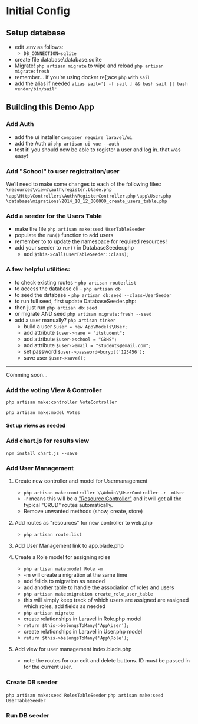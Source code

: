 # Initial Config
## Setup database
 - edit .env as follows:
    - `DB_CONNECTION=sqlite`
 - create file database\database.sqlite
 - Migrate! `php artisan migrate` to wipe and reload `php artisan migrate:fresh`
 - remember... if you're using docker re[;ace `php` with `sail`
 - add the alias if needed `alias sail='[ -f sail ] && bash sail || bash vendor/bin/sail'`

## Building this Demo App
### Add Auth
- add the ui installer `composer require laravel/ui`
- add the Auth ui `php artisan ui vue --auth`
- test it! you should now be able to register a user and log in. that was easy!

### Add "School" to user registration/user
We'll need to make some changes to each of the following files:
`\resources\views\auth\register.blade.php`
`\app\Http\Controllers\Auth\RegisterController.php`
`\app\User.php`
`\database\migrations\2014_10_12_000000_create_users_table.php`

### Add a seeder for the Users Table
- make the file `php artisan make:seed UserTableSeeder`
- populate the `run()` function to add users
- remember to to update the namespace for required resources!
- add your seeder to `run()` in DatabaseSeeder.php
    - add `$this->call(UserTableSeeder::class);`

### A few helpful utilities:
- to check existing routes - `php artisan route:list`
- to access the database cli - `php artisan db`
- to seed the database - `php artisan db:seed --class=UserSeeder`
- to run full seed, first update DatabaseSeeder.php:
- then just run `php artisan db:seed`
- or migrate AND seed `php artisan migrate:fresh --seed`
- add a user manually? `php artisan tinker`
    - build a user `$user = new App\Models\User;`
    - add attribute `$user->name = "itstudent";`
    - add attribute `$user->school = "GBHS";`
    - add attribute `$user->email = "students@email.com";`
    - set password `$user->password=bcrypt('123456');`
    - save user `$user->save();`
___
Comming soon...
### Add the voting View & Controller

`php artisan make:controller VoteController`

`php artisan make:model Votes`

#### Set up views as needed

### Add chart.js for results view
`npm install chart.js --save`

### Add User Management
1. Create new controller and model for Usermanagement

    * `php artisan make:controller \\Admin\\UserController -r -mUser`
    * -r means this will be a ["Resource Controller"](https://laravel.com/docs/5.7/controllers#resource-controllers) and it will get all the typical "CRUD" routes automatically. 
    * Remove unwanted methods (show, create, store)
2. Add routes as "resources" for new controller to web.php
    * `php artisan route:list`

2. Add User Management link to app.blade.php

4. Create a Role model for assigning roles
    * `php artisan make:model Role -m`
    * -m will create a migration at the same time
    * add feilds to migration as needed
    * add another table to handle the association of roles and users
    * `php artisan make:migration create_role_user_table`
    * this will simply keep track of which users are assigned are assigned which roles, add fields as needed
    * `php artisan migrate`
    * create relationships in Laravel in Role.php model
    * `return $this->belongsToMany('App\User');`
    * create relationships in Laravel in User.php model
    * `return $this->belongsToMany('App\Role');`
5. Add view for user management index.blade.php
    * note the routes for our edit and delete buttons. ID must be passed in for the current user.

### Create DB seeder
`php artisan make:seed RolesTableSeeder`
`php artisan make:seed UserTableSeeder`

### Run DB seeder